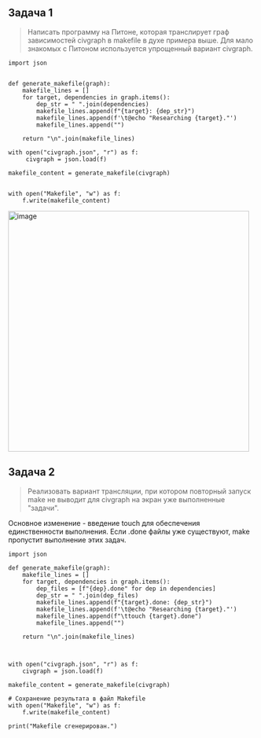 ## Задача 1
> Написать программу на Питоне, которая транслирует граф зависимостей civgraph в makefile в духе примера выше. Для мало знакомых с Питоном используется упрощенный вариант civgraph.

```
import json


def generate_makefile(graph):
    makefile_lines = []
    for target, dependencies in graph.items():
        dep_str = " ".join(dependencies)
        makefile_lines.append(f"{target}: {dep_str}")
        makefile_lines.append(f'\t@echo "Researching {target}."')
        makefile_lines.append("")

    return "\n".join(makefile_lines)

with open("civgraph.json", "r") as f:
     civgraph = json.load(f)

makefile_content = generate_makefile(civgraph)


with open("Makefile", "w") as f:
    f.write(makefile_content)

```
<img width="490" alt="image" src="https://github.com/user-attachments/assets/67bbda35-40af-4f67-9dda-02149213b2ea">

## Задача 2
> Реализовать вариант трансляции, при котором повторный запуск make не выводит для civgraph на экран уже выполненные "задачи".

Основное изменение - введение touch для обеспечения единственности выполнения. Если .done файлы уже существуют, make пропустит выполнение этих задач.

```
import json

def generate_makefile(graph):
    makefile_lines = []
    for target, dependencies in graph.items():
        dep_files = [f"{dep}.done" for dep in dependencies]
        dep_str = " ".join(dep_files)
        makefile_lines.append(f"{target}.done: {dep_str}")
        makefile_lines.append(f'\t@echo "Researching {target}."')
        makefile_lines.append(f"\ttouch {target}.done")
        makefile_lines.append("") 

    return "\n".join(makefile_lines)



with open("civgraph.json", "r") as f:
    civgraph = json.load(f)

makefile_content = generate_makefile(civgraph)

# Сохранение результата в файл Makefile
with open("Makefile", "w") as f:
    f.write(makefile_content)

print("Makefile сгенерирован.")

```
